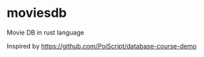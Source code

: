 # moviesdb
Movie DB in rust language

Inspired by https://github.com/PoiScript/database-course-demo
